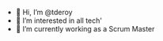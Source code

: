 - 👋 Hi, I’m @tderoy
- 👀 I’m interested in all tech'
- 🌱 I’m currently working as a Scrum Master

<!---
tderoy/tderoy is a ✨ special ✨ repository because its `README.md` (this file) appears on your GitHub profile.
You can click the Preview link to take a look at your changes.
--->
